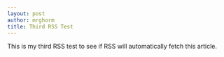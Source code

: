 ```yaml
---
layout: post
author: mrghorm
title: Third RSS Test
---
```


This is my third RSS test to see if RSS will automatically fetch this article.
